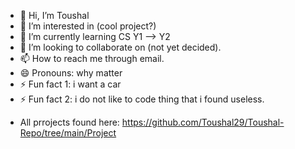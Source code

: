 - 👋 Hi, I’m Toushal
- 👀 I’m interested in (cool project?)
- 🌱 I’m currently learning CS Y1 --> Y2
- 💞️ I’m looking to collaborate on (not yet decided).
- 📫 How to reach me through email.
- 😄 Pronouns: why matter
- ⚡ Fun fact 1: i want a car
- ⚡ Fun fact 2: i do not like to code thing that i found useless.

<!---
Toushal29/... is a ✨ special ✨ repository because its `README.md` (this file) appears on your GitHub profile.
You can click the Preview link to take a look at your changes.
--->

- All prrojects found here: https://github.com/Toushal29/Toushal-Repo/tree/main/Project
